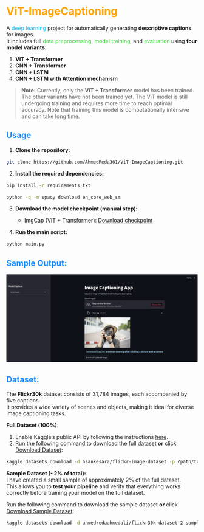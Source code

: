 # <span style="color:#FFA500;"> ViT-ImageCaptioning</span>

A <span style="color:#00BFFF;">deep learning</span> project for automatically generating **descriptive captions** for images.  
It includes full <span style="color:#32CD32;">data preprocessing</span>, <span style="color:#32CD32;">model training</span>, and <span style="color:#32CD32;">evaluation</span> using **four model variants**:

  1. **ViT + Transformer**  
  2. **CNN + Transformer**  
  3. **CNN + LSTM**  
  4. **CNN + LSTM with Attention mechanism**  

> **Note:** Currently, only the **ViT + Transformer** model has been trained. The other variants have not been trained yet. The ViT model is still undergoing training and requires more time to reach optimal accuracy. Note that training this model is computationally intensive and can take long time.


## <span style="color:#1E90FF;"> Usage</span>

1. **Clone the repository:**
  ```bash
  git clone https://github.com/AhmedReda301/ViT-ImageCaptioning.git
  ```
2. **Install the required dependencies:**
  ```bash
  pip install -r requirements.txt
  ```
  ```bash
  python -q -m spacy download en_core_web_sm
  ```
3. **Download the model checkpoint (manual step):**  
   - ImgCap (ViT + Transformer): [Download checkpoint](https://huggingface.co/your_model_link/resolve/main/vit_transformer.pth)

4. **Run the main script:**
  ```bash
  python main.py
  ```

## <span style="color:#1E90FF;"> Sample Output:</span>
![Captioned Image](streamlit/imgs/img3.png)

## <span style="color:#1E90FF;"> Dataset:</span>

The **Flickr30k** dataset consists of 31,784 images, each accompanied by five captions.  
It provides a wide variety of scenes and objects, making it ideal for diverse image captioning tasks.

**Full Dataset (100%):**  
1. Enable Kaggle’s public API by following the instructions [here](https://www.kaggle.com/docs/api).  
2. Run the following command to download the full dataset **or** click [Download Dataset](https://www.kaggle.com/datasets/hsankesara/flickr-image-dataset):
```bash
kaggle datasets download -d hsankesara/flickr-image-dataset -p /path/to/data/Flickr30
```

**Sample Dataset (~2% of total):**  
I have created a small sample of approximately 2% of the full dataset.  
This allows you to **test your pipeline** and verify that everything works correctly before training your model on the full dataset.  

Run the following command to download the sample dataset **or** click [Download Sample Dataset](https://www.kaggle.com/datasets/ahmedredaahmedali/flickr30k-dataset-2-sample):
```bash
kaggle datasets download -d ahmedredaahmedali/flickr30k-dataset-2-sample -p /path/to/data/Flickr30_sample
```











